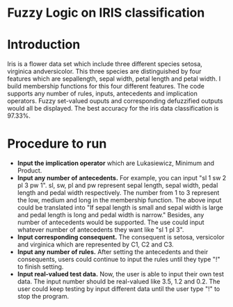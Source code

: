 # Fuzzy Logic on IRIS classification

# Introduction
Iris is a flower data set which include three different species setosa, virginica andversicolor. This three species are distinguished by four features which are sepallength, sepal width, petal length and petal width. I build membership functions for this four different features. The code supports any number of rules, inputs, antecedents and implication operators. Fuzzy set-valued ouputs and corresponding defuzzified outputs would all be displayed. The best accuracy for the iris data classification is 97.33%.

# Procedure to run
  * **Input the implication operator** which are Lukasiewicz, Minimum and Product.
  * **Input any number of  antecedents.** For example, you can input "sl 1 sw 2 pl 3 pw 1". sl, sw, pl and pw represent sepal length, sepal width, pedal length and pedal width respectively. The number from 1 to 3 represent the low, medium and long in the membership function. The above input could be translated into "If sepal length is small and sepal width is large and pedal length is long and pedal width is narrow." Besides, any number of antecedents would be supported. The use could input whatever number of antecedents they want like "sl 1 pl 3".
  * **Input corresponding consequent.** The consequent is setosa, versicolor and virginica which are represented by C1, C2 and C3.
  * **Input any number of rules.** After setting the antecedents and their consequents, users could continue to input the rules until they type "!" to finish setting.
  * **Input real-valued test data.** Now, the user is able to input their own test data. The input number should be real-valued like 3.5, 1.2 and 0.2. The user could keep testing by input different data until the user type "!" to stop the program.
